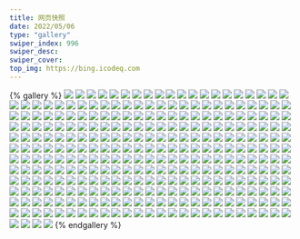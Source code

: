 ```yaml
---
title: 网页快照
date: 2022/05/06 
type: "gallery" 
swiper_index: 996
swiper_desc: 
swiper_cover: 
top_img: https://bing.icodeq.com 
---
```


{% gallery %}
![](https://alist.learnonly.xyz/d/!网页快照/todo.learnonly.xyz/2022-12-06_03-57-43.png)
![](https://alist.learnonly.xyz/d/!网页快照/todo.learnonly.xyz/2022-12-06_15-59-35.png)
![](https://alist.learnonly.xyz/d/!网页快照/todo.learnonly.xyz/2022-12-04_18-58-44.png)
![](https://alist.learnonly.xyz/d/!网页快照/todo.learnonly.xyz/2022-12-04_21-58-50.png)
![](https://alist.learnonly.xyz/d/!网页快照/todo.learnonly.xyz/2022-12-06_13-17-00.png)
![](https://alist.learnonly.xyz/d/!网页快照/todo.learnonly.xyz/2022-12-05_13-19-32.png)
![](https://alist.learnonly.xyz/d/!网页快照/todo.learnonly.xyz/2022-12-06_21-59-04.png)
![](https://alist.learnonly.xyz/d/!网页快照/todo.learnonly.xyz/2022-12-05_21-59-01.png)
![](https://alist.learnonly.xyz/d/!网页快照/todo.learnonly.xyz/2022-12-04_15-58-42.png)
![](https://alist.learnonly.xyz/d/!网页快照/todo.learnonly.xyz/2022-12-05_18-58-55.png)
![](https://alist.learnonly.xyz/d/!网页快照/todo.learnonly.xyz/2022-12-05_09-59-28.png)
![](https://alist.learnonly.xyz/d/!网页快照/todo.learnonly.xyz/2022-12-06_06-59-46.png)
![](https://alist.learnonly.xyz/d/!网页快照/todo.learnonly.xyz/2022-12-04_18-58-53.png)
![](https://alist.learnonly.xyz/d/!网页快照/todo.learnonly.xyz/2022-12-05_15-59-36.png)
![](https://alist.learnonly.xyz/d/!网页快照/todo.learnonly.xyz/2022-12-06_02-13-01.png)
![](https://alist.learnonly.xyz/d/!网页快照/todo.learnonly.xyz/2022-12-05_02-12-03.png)
![](https://alist.learnonly.xyz/d/!网页快照/todo.learnonly.xyz/2022-12-06_13-16-53.png)
![](https://alist.learnonly.xyz/d/!网页快照/todo.learnonly.xyz/2022-12-06_09-58-45.png)
![](https://alist.learnonly.xyz/d/!网页快照/todo.learnonly.xyz/2022-12-04_02-13-12.png)
![](https://alist.learnonly.xyz/d/!网页快照/todo.learnonly.xyz/2022-12-04_13-11-09.png)
![](https://alist.learnonly.xyz/d/!网页快照/todo.learnonly.xyz/2022-12-06_09-58-34.png)
![](https://alist.learnonly.xyz/d/!网页快照/todo.learnonly.xyz/2022-12-05_18-58-48.png)
![](https://alist.learnonly.xyz/d/!网页快照/todo.learnonly.xyz/2022-12-05_09-59-19.png)
![](https://alist.learnonly.xyz/d/!网页快照/todo.learnonly.xyz/2022-12-04_06-58-37.png)
![](https://alist.learnonly.xyz/d/!网页快照/todo.learnonly.xyz/2022-12-04_06-58-44.png)
![](https://alist.learnonly.xyz/d/!网页快照/todo.learnonly.xyz/2022-12-06_06-59-37.png)
![](https://alist.learnonly.xyz/d/!网页快照/todo.learnonly.xyz/2022-12-04_15-58-33.png)
![](https://alist.learnonly.xyz/d/!网页快照/todo.learnonly.xyz/2022-12-04_02-13-04.png)
![](https://alist.learnonly.xyz/d/!网页快照/todo.learnonly.xyz/2022-12-05_03-59-00.png)
![](https://alist.learnonly.xyz/d/!网页快照/todo.learnonly.xyz/2022-12-05_13-19-23.png)
![](https://alist.learnonly.xyz/d/!网页快照/todo.learnonly.xyz/2022-12-06_02-12-53.png)
![](https://alist.learnonly.xyz/d/!网页快照/todo.learnonly.xyz/2022-12-04_09-59-13.png)
![](https://alist.learnonly.xyz/d/!网页快照/todo.learnonly.xyz/2022-12-05_15-59-44.png)
![](https://alist.learnonly.xyz/d/!网页快照/todo.learnonly.xyz/2022-12-06_21-58-55.png)
![](https://alist.learnonly.xyz/d/!网页快照/todo.learnonly.xyz/2022-12-04_03-58-43.png)
![](https://alist.learnonly.xyz/d/!网页快照/todo.learnonly.xyz/2022-12-05_06-58-52.png)
![](https://alist.learnonly.xyz/d/!网页快照/todo.learnonly.xyz/2022-12-05_03-58-51.png)
![](https://alist.learnonly.xyz/d/!网页快照/todo.learnonly.xyz/2022-12-06_15-59-27.png)
![](https://alist.learnonly.xyz/d/!网页快照/todo.learnonly.xyz/2022-12-04_03-58-34.png)
![](https://alist.learnonly.xyz/d/!网页快照/todo.learnonly.xyz/2022-12-04_21-58-43.png)
![](https://alist.learnonly.xyz/d/!网页快照/todo.learnonly.xyz/2022-12-05_21-58-52.png)
![](https://alist.learnonly.xyz/d/!网页快照/todo.learnonly.xyz/2022-12-05_06-58-43.png)
![](https://alist.learnonly.xyz/d/!网页快照/todo.learnonly.xyz/2022-12-05_02-12-12.png)
![](https://alist.learnonly.xyz/d/!网页快照/todo.learnonly.xyz/2022-12-04_13-11-01.png)
![](https://alist.learnonly.xyz/d/!网页快照/todo.learnonly.xyz/2022-12-06_03-57-51.png)
![](https://alist.learnonly.xyz/d/!网页快照/todo.learnonly.xyz/2022-12-04_09-59-05.png)
![](https://alist.learnonly.xyz/d/!网页快照/space.bilibili.com/2022-12-04_18-55-47.png)
![](https://alist.learnonly.xyz/d/!网页快照/space.bilibili.com/2022-12-06_09-55-35.png)
![](https://alist.learnonly.xyz/d/!网页快照/space.bilibili.com/2022-12-06_03-55-31.png)
![](https://alist.learnonly.xyz/d/!网页快照/space.bilibili.com/2022-12-06_13-14-03.png)
![](https://alist.learnonly.xyz/d/!网页快照/space.bilibili.com/2022-12-05_15-55-39.png)
![](https://alist.learnonly.xyz/d/!网页快照/space.bilibili.com/2022-12-04_02-10-00.png)
![](https://alist.learnonly.xyz/d/!网页快照/space.bilibili.com/2022-12-06_02-09-19.png)
![](https://alist.learnonly.xyz/d/!网页快照/space.bilibili.com/2022-12-04_03-55-37.png)
![](https://alist.learnonly.xyz/d/!网页快照/space.bilibili.com/2022-12-05_21-55-55.png)
![](https://alist.learnonly.xyz/d/!网页快照/space.bilibili.com/2022-12-06_06-55-58.png)
![](https://alist.learnonly.xyz/d/!网页快照/space.bilibili.com/2022-12-05_03-55-52.png)
![](https://alist.learnonly.xyz/d/!网页快照/space.bilibili.com/2022-12-05_06-55-44.png)
![](https://alist.learnonly.xyz/d/!网页快照/space.bilibili.com/2022-12-05_09-55-51.png)
![](https://alist.learnonly.xyz/d/!网页快照/space.bilibili.com/2022-12-05_02-08-47.png)
![](https://alist.learnonly.xyz/d/!网页快照/space.bilibili.com/2022-12-05_13-12-00.png)
![](https://alist.learnonly.xyz/d/!网页快照/space.bilibili.com/2022-12-06_21-55-44.png)
![](https://alist.learnonly.xyz/d/!网页快照/space.bilibili.com/2022-12-04_21-55-50.png)
![](https://alist.learnonly.xyz/d/!网页快照/space.bilibili.com/2022-12-04_13-07-45.png)
![](https://alist.learnonly.xyz/d/!网页快照/space.bilibili.com/2022-12-06_15-56-05.png)
![](https://alist.learnonly.xyz/d/!网页快照/space.bilibili.com/2022-12-04_09-55-46.png)
![](https://alist.learnonly.xyz/d/!网页快照/space.bilibili.com/2022-12-05_18-55-53.png)
![](https://alist.learnonly.xyz/d/!网页快照/space.bilibili.com/2022-12-04_15-55-31.png)
![](https://alist.learnonly.xyz/d/!网页快照/space.bilibili.com/2022-12-04_06-55-36.png)
![](https://alist.learnonly.xyz/d/!网页快照/read.learnonly.xyz/2022-12-05_13-15-11.png)
![](https://alist.learnonly.xyz/d/!网页快照/read.learnonly.xyz/2022-12-06_03-57-13.png)
![](https://alist.learnonly.xyz/d/!网页快照/read.learnonly.xyz/2022-12-04_03-57-59.png)
![](https://alist.learnonly.xyz/d/!网页快照/read.learnonly.xyz/2022-12-04_09-58-34.png)
![](https://alist.learnonly.xyz/d/!网页快照/read.learnonly.xyz/2022-12-05_06-58-17.png)
![](https://alist.learnonly.xyz/d/!网页快照/read.learnonly.xyz/2022-12-06_09-58-08.png)
![](https://alist.learnonly.xyz/d/!网页快照/read.learnonly.xyz/2022-12-05_15-58-10.png)
![](https://alist.learnonly.xyz/d/!网页快照/read.learnonly.xyz/2022-12-05_02-11-39.png)
![](https://alist.learnonly.xyz/d/!网页快照/read.learnonly.xyz/2022-12-04_18-58-07.png)
![](https://alist.learnonly.xyz/d/!网页快照/read.learnonly.xyz/2022-12-06_15-58-52.png)
![](https://alist.learnonly.xyz/d/!网页快照/read.learnonly.xyz/2022-12-05_03-58-22.png)
![](https://alist.learnonly.xyz/d/!网页快照/read.learnonly.xyz/2022-12-04_02-12-32.png)
![](https://alist.learnonly.xyz/d/!网页快照/read.learnonly.xyz/2022-12-04_21-58-13.png)
![](https://alist.learnonly.xyz/d/!网页快照/read.learnonly.xyz/2022-12-05_09-58-51.png)
![](https://alist.learnonly.xyz/d/!网页快照/read.learnonly.xyz/2022-12-05_18-58-22.png)
![](https://alist.learnonly.xyz/d/!网页快照/read.learnonly.xyz/2022-12-06_06-58-33.png)
![](https://alist.learnonly.xyz/d/!网页快照/read.learnonly.xyz/2022-12-05_21-58-17.png)
![](https://alist.learnonly.xyz/d/!网页快照/read.learnonly.xyz/2022-12-06_21-58-21.png)
![](https://alist.learnonly.xyz/d/!网页快照/read.learnonly.xyz/2022-12-06_02-12-21.png)
![](https://alist.learnonly.xyz/d/!网页快照/read.learnonly.xyz/2022-12-04_06-58-10.png)
![](https://alist.learnonly.xyz/d/!网页快照/read.learnonly.xyz/2022-12-04_15-57-52.png)
![](https://alist.learnonly.xyz/d/!网页快照/read.learnonly.xyz/2022-12-04_13-10-30.png)
![](https://alist.learnonly.xyz/d/!网页快照/read.learnonly.xyz/2022-12-06_13-16-25.png)
![](https://alist.learnonly.xyz/d/!网页快照/vercel.pighog.repl.co/2022-12-05_18-56-26.png)
![](https://alist.learnonly.xyz/d/!网页快照/vercel.pighog.repl.co/2022-12-05_02-09-21.png)
![](https://alist.learnonly.xyz/d/!网页快照/vercel.pighog.repl.co/2022-12-04_02-10-32.png)
![](https://alist.learnonly.xyz/d/!网页快照/vercel.pighog.repl.co/2022-12-06_09-56-07.png)
![](https://alist.learnonly.xyz/d/!网页快照/vercel.pighog.repl.co/2022-12-05_09-56-24.png)
![](https://alist.learnonly.xyz/d/!网页快照/vercel.pighog.repl.co/2022-12-04_06-56-08.png)
![](https://alist.learnonly.xyz/d/!网页快照/vercel.pighog.repl.co/2022-12-04_09-56-21.png)
![](https://alist.learnonly.xyz/d/!网页快照/vercel.pighog.repl.co/2022-12-04_21-56-25.png)
![](https://alist.learnonly.xyz/d/!网页快照/vercel.pighog.repl.co/2022-12-04_18-56-20.png)
![](https://alist.learnonly.xyz/d/!网页快照/vercel.pighog.repl.co/2022-12-05_21-56-32.png)
![](https://alist.learnonly.xyz/d/!网页快照/vercel.pighog.repl.co/2022-12-05_15-56-11.png)
![](https://alist.learnonly.xyz/d/!网页快照/vercel.pighog.repl.co/2022-12-06_21-56-22.png)
![](https://alist.learnonly.xyz/d/!网页快照/vercel.pighog.repl.co/2022-12-04_03-56-10.png)
![](https://alist.learnonly.xyz/d/!网页快照/vercel.pighog.repl.co/2022-12-06_06-56-36.png)
![](https://alist.learnonly.xyz/d/!网页快照/vercel.pighog.repl.co/2022-12-06_13-14-35.png)
![](https://alist.learnonly.xyz/d/!网页快照/vercel.pighog.repl.co/2022-12-05_03-56-25.png)
![](https://alist.learnonly.xyz/d/!网页快照/vercel.pighog.repl.co/2022-12-04_15-56-03.png)
![](https://alist.learnonly.xyz/d/!网页快照/vercel.pighog.repl.co/2022-12-06_02-09-54.png)
![](https://alist.learnonly.xyz/d/!网页快照/vercel.pighog.repl.co/2022-12-04_13-08-17.png)
![](https://alist.learnonly.xyz/d/!网页快照/vercel.pighog.repl.co/2022-12-05_13-12-36.png)
![](https://alist.learnonly.xyz/d/!网页快照/vercel.pighog.repl.co/2022-12-05_06-56-16.png)
![](https://alist.learnonly.xyz/d/!网页快照/vercel.pighog.repl.co/2022-12-06_03-56-03.png)
![](https://alist.learnonly.xyz/d/!网页快照/vercel.pighog.repl.co/2022-12-06_15-56-38.png)
![](https://alist.learnonly.xyz/d/!网页快照/uptime.pighog.repl.co/2022-12-06_13-15-11.png)
![](https://alist.learnonly.xyz/d/!网页快照/uptime.pighog.repl.co/2022-12-04_03-56-53.png)
![](https://alist.learnonly.xyz/d/!网页快照/uptime.pighog.repl.co/2022-12-06_06-57-19.png)
![](https://alist.learnonly.xyz/d/!网页快照/uptime.pighog.repl.co/2022-12-04_09-57-17.png)
![](https://alist.learnonly.xyz/d/!网页快照/uptime.pighog.repl.co/2022-12-04_13-09-25.png)
![](https://alist.learnonly.xyz/d/!网页快照/uptime.pighog.repl.co/2022-12-06_21-57-05.png)
![](https://alist.learnonly.xyz/d/!网页快照/uptime.pighog.repl.co/2022-12-04_15-56-41.png)
![](https://alist.learnonly.xyz/d/!网页快照/uptime.pighog.repl.co/2022-12-05_02-10-20.png)
![](https://alist.learnonly.xyz/d/!网页快照/uptime.pighog.repl.co/2022-12-05_06-56-58.png)
![](https://alist.learnonly.xyz/d/!网页快照/uptime.pighog.repl.co/2022-12-06_02-11-06.png)
![](https://alist.learnonly.xyz/d/!网页快照/uptime.pighog.repl.co/2022-12-05_13-13-56.png)
![](https://alist.learnonly.xyz/d/!网页快照/uptime.pighog.repl.co/2022-12-05_18-57-08.png)
![](https://alist.learnonly.xyz/d/!网页快照/uptime.pighog.repl.co/2022-12-04_21-57-05.png)
![](https://alist.learnonly.xyz/d/!网页快照/uptime.pighog.repl.co/2022-12-06_09-56-54.png)
![](https://alist.learnonly.xyz/d/!网页快照/uptime.pighog.repl.co/2022-12-05_09-57-36.png)
![](https://alist.learnonly.xyz/d/!网页快照/uptime.pighog.repl.co/2022-12-06_15-57-31.png)
![](https://alist.learnonly.xyz/d/!网页快照/uptime.pighog.repl.co/2022-12-05_15-56-56.png)
![](https://alist.learnonly.xyz/d/!网页快照/uptime.pighog.repl.co/2022-12-04_02-11-13.png)
![](https://alist.learnonly.xyz/d/!网页快照/uptime.pighog.repl.co/2022-12-04_18-57-00.png)
![](https://alist.learnonly.xyz/d/!网页快照/uptime.pighog.repl.co/2022-12-06_03-56-51.png)
![](https://alist.learnonly.xyz/d/!网页快照/uptime.pighog.repl.co/2022-12-04_06-57-04.png)
![](https://alist.learnonly.xyz/d/!网页快照/uptime.pighog.repl.co/2022-12-05_03-57-08.png)
![](https://alist.learnonly.xyz/d/!网页快照/uptime.pighog.repl.co/2022-12-05_21-57-11.png)
![](https://alist.learnonly.xyz/d/!网页快照/docs.learnonly.xyz/2022-12-05_09-59-02.png)
![](https://alist.learnonly.xyz/d/!网页快照/docs.learnonly.xyz/2022-12-05_18-58-34.png)
![](https://alist.learnonly.xyz/d/!网页快照/docs.learnonly.xyz/2022-12-05_15-58-22.png)
![](https://alist.learnonly.xyz/d/!网页快照/docs.learnonly.xyz/2022-12-06_06-59-16.png)
![](https://alist.learnonly.xyz/d/!网页快照/docs.learnonly.xyz/2022-12-05_21-58-37.png)
![](https://alist.learnonly.xyz/d/!网页快照/docs.learnonly.xyz/2022-12-06_09-58-19.png)
![](https://alist.learnonly.xyz/d/!网页快照/docs.learnonly.xyz/2022-12-04_15-58-11.png)
![](https://alist.learnonly.xyz/d/!网页快照/docs.learnonly.xyz/2022-12-05_03-58-34.png)
![](https://alist.learnonly.xyz/d/!网页快照/docs.learnonly.xyz/2022-12-05_13-19-10.png)
![](https://alist.learnonly.xyz/d/!网页快照/docs.learnonly.xyz/2022-12-04_18-58-25.png)
![](https://alist.learnonly.xyz/d/!网页快照/docs.learnonly.xyz/2022-12-05_06-58-29.png)
![](https://alist.learnonly.xyz/d/!网页快照/docs.learnonly.xyz/2022-12-06_02-12-37.png)
![](https://alist.learnonly.xyz/d/!网页快照/docs.learnonly.xyz/2022-12-04_09-58-52.png)
![](https://alist.learnonly.xyz/d/!网页快照/docs.learnonly.xyz/2022-12-05_02-11-49.png)
![](https://alist.learnonly.xyz/d/!网页快照/docs.learnonly.xyz/2022-12-06_13-16-39.png)
![](https://alist.learnonly.xyz/d/!网页快照/docs.learnonly.xyz/2022-12-04_13-10-49.png)
![](https://alist.learnonly.xyz/d/!网页快照/docs.learnonly.xyz/2022-12-04_21-58-28.png)
![](https://alist.learnonly.xyz/d/!网页快照/docs.learnonly.xyz/2022-12-04_02-12-42.png)
![](https://alist.learnonly.xyz/d/!网页快照/docs.learnonly.xyz/2022-12-06_15-59-06.png)
![](https://alist.learnonly.xyz/d/!网页快照/docs.learnonly.xyz/2022-12-04_03-58-13.png)
![](https://alist.learnonly.xyz/d/!网页快照/docs.learnonly.xyz/2022-12-06_21-58-36.png)
![](https://alist.learnonly.xyz/d/!网页快照/docs.learnonly.xyz/2022-12-06_03-57-24.png)
![](https://alist.learnonly.xyz/d/!网页快照/docs.learnonly.xyz/2022-12-04_06-58-21.png)
![](https://alist.learnonly.xyz/d/!网页快照/alist.learnonly.xyz/2022-12-06_15-55-54.png)
![](https://alist.learnonly.xyz/d/!网页快照/alist.learnonly.xyz/2022-12-05_21-55-46.png)
![](https://alist.learnonly.xyz/d/!网页快照/alist.learnonly.xyz/2022-12-06_13-13-54.png)
![](https://alist.learnonly.xyz/d/!网页快照/alist.learnonly.xyz/2022-12-06_09-55-24.png)
![](https://alist.learnonly.xyz/d/!网页快照/alist.learnonly.xyz/2022-12-04_09-55-35.png)
![](https://alist.learnonly.xyz/d/!网页快照/alist.learnonly.xyz/2022-12-05_03-55-37.png)
![](https://alist.learnonly.xyz/d/!网页快照/alist.learnonly.xyz/2022-12-06_21-55-33.png)
![](https://alist.learnonly.xyz/d/!网页快照/alist.learnonly.xyz/2022-12-04_03-55-26.png)
![](https://alist.learnonly.xyz/d/!网页快照/alist.learnonly.xyz/2022-12-04_18-55-36.png)
![](https://alist.learnonly.xyz/d/!网页快照/alist.learnonly.xyz/2022-12-05_09-55-41.png)
![](https://alist.learnonly.xyz/d/!网页快照/alist.learnonly.xyz/2022-12-04_06-55-25.png)
![](https://alist.learnonly.xyz/d/!网页快照/alist.learnonly.xyz/2022-12-04_15-55-21.png)
![](https://alist.learnonly.xyz/d/!网页快照/alist.learnonly.xyz/2022-12-06_03-55-21.png)
![](https://alist.learnonly.xyz/d/!网页快照/alist.learnonly.xyz/2022-12-05_18-55-43.png)
![](https://alist.learnonly.xyz/d/!网页快照/alist.learnonly.xyz/2022-12-05_02-08-35.png)
![](https://alist.learnonly.xyz/d/!网页快照/alist.learnonly.xyz/2022-12-05_06-55-32.png)
![](https://alist.learnonly.xyz/d/!网页快照/alist.learnonly.xyz/2022-12-05_15-55-28.png)
![](https://alist.learnonly.xyz/d/!网页快照/alist.learnonly.xyz/2022-12-04_21-55-40.png)
![](https://alist.learnonly.xyz/d/!网页快照/alist.learnonly.xyz/2022-12-04_02-09-50.png)
![](https://alist.learnonly.xyz/d/!网页快照/alist.learnonly.xyz/2022-12-06_02-09-07.png)
![](https://alist.learnonly.xyz/d/!网页快照/alist.learnonly.xyz/2022-12-04_13-07-34.png)
![](https://alist.learnonly.xyz/d/!网页快照/alist.learnonly.xyz/2022-12-06_06-55-47.png)
![](https://alist.learnonly.xyz/d/!网页快照/alist.learnonly.xyz/2022-12-05_13-11-49.png)
![](https://alist.learnonly.xyz/d/!网页快照/time.piged.repl.co/2022-12-06_06-57-26.png)
![](https://alist.learnonly.xyz/d/!网页快照/time.piged.repl.co/2022-12-04_06-57-11.png)
![](https://alist.learnonly.xyz/d/!网页快照/time.piged.repl.co/2022-12-04_03-57-00.png)
![](https://alist.learnonly.xyz/d/!网页快照/time.piged.repl.co/2022-12-06_15-57-38.png)
![](https://alist.learnonly.xyz/d/!网页快照/time.piged.repl.co/2022-12-04_09-57-24.png)
![](https://alist.learnonly.xyz/d/!网页快照/time.piged.repl.co/2022-12-04_21-57-12.png)
![](https://alist.learnonly.xyz/d/!网页快照/time.piged.repl.co/2022-12-05_09-57-44.png)
![](https://alist.learnonly.xyz/d/!网页快照/time.piged.repl.co/2022-12-06_02-11-14.png)
![](https://alist.learnonly.xyz/d/!网页快照/time.piged.repl.co/2022-12-06_13-15-18.png)
![](https://alist.learnonly.xyz/d/!网页快照/time.piged.repl.co/2022-12-05_18-57-16.png)
![](https://alist.learnonly.xyz/d/!网页快照/time.piged.repl.co/2022-12-04_15-56-49.png)
![](https://alist.learnonly.xyz/d/!网页快照/time.piged.repl.co/2022-12-05_21-57-19.png)
![](https://alist.learnonly.xyz/d/!网页快照/time.piged.repl.co/2022-12-04_18-57-07.png)
![](https://alist.learnonly.xyz/d/!网页快照/time.piged.repl.co/2022-12-06_21-57-12.png)
![](https://alist.learnonly.xyz/d/!网页快照/time.piged.repl.co/2022-12-05_02-10-28.png)
![](https://alist.learnonly.xyz/d/!网页快照/time.piged.repl.co/2022-12-06_09-57-01.png)
![](https://alist.learnonly.xyz/d/!网页快照/time.piged.repl.co/2022-12-05_15-57-03.png)
![](https://alist.learnonly.xyz/d/!网页快照/time.piged.repl.co/2022-12-05_13-14-03.png)
![](https://alist.learnonly.xyz/d/!网页快照/time.piged.repl.co/2022-12-05_03-57-15.png)
![](https://alist.learnonly.xyz/d/!网页快照/time.piged.repl.co/2022-12-04_02-11-24.png)
![](https://alist.learnonly.xyz/d/!网页快照/time.piged.repl.co/2022-12-04_13-09-32.png)
![](https://alist.learnonly.xyz/d/!网页快照/time.piged.repl.co/2022-12-06_03-56-58.png)
![](https://alist.learnonly.xyz/d/!网页快照/time.piged.repl.co/2022-12-05_06-57-06.png)
![](https://alist.learnonly.xyz/d/!网页快照/news.pigp.repl.co/2022-12-05_21-57-03.png)
![](https://alist.learnonly.xyz/d/!网页快照/news.pigp.repl.co/2022-12-04_06-56-57.png)
![](https://alist.learnonly.xyz/d/!网页快照/news.pigp.repl.co/2022-12-05_09-57-29.png)
![](https://alist.learnonly.xyz/d/!网页快照/news.pigp.repl.co/2022-12-05_02-10-12.png)
![](https://alist.learnonly.xyz/d/!网页快照/news.pigp.repl.co/2022-12-06_15-57-24.png)
![](https://alist.learnonly.xyz/d/!网页快照/news.pigp.repl.co/2022-12-04_21-56-57.png)
![](https://alist.learnonly.xyz/d/!网页快照/news.pigp.repl.co/2022-12-04_15-56-34.png)
![](https://alist.learnonly.xyz/d/!网页快照/news.pigp.repl.co/2022-12-05_15-56-48.png)
![](https://alist.learnonly.xyz/d/!网页快照/news.pigp.repl.co/2022-12-06_02-10-59.png)
![](https://alist.learnonly.xyz/d/!网页快照/news.pigp.repl.co/2022-12-06_09-56-46.png)
![](https://alist.learnonly.xyz/d/!网页快照/news.pigp.repl.co/2022-12-05_06-56-51.png)
![](https://alist.learnonly.xyz/d/!网页快照/news.pigp.repl.co/2022-12-06_13-15-04.png)
![](https://alist.learnonly.xyz/d/!网页快照/news.pigp.repl.co/2022-12-04_18-56-52.png)
![](https://alist.learnonly.xyz/d/!网页快照/news.pigp.repl.co/2022-12-05_03-57-01.png)
![](https://alist.learnonly.xyz/d/!网页快照/news.pigp.repl.co/2022-12-04_09-57-09.png)
![](https://alist.learnonly.xyz/d/!网页快照/news.pigp.repl.co/2022-12-05_13-13-48.png)
![](https://alist.learnonly.xyz/d/!网页快照/news.pigp.repl.co/2022-12-06_03-56-44.png)
![](https://alist.learnonly.xyz/d/!网页快照/news.pigp.repl.co/2022-12-04_02-11-06.png)
![](https://alist.learnonly.xyz/d/!网页快照/news.pigp.repl.co/2022-12-04_03-56-46.png)
![](https://alist.learnonly.xyz/d/!网页快照/news.pigp.repl.co/2022-12-04_13-09-18.png)
![](https://alist.learnonly.xyz/d/!网页快照/news.pigp.repl.co/2022-12-06_21-56-55.png)
![](https://alist.learnonly.xyz/d/!网页快照/news.pigp.repl.co/2022-12-05_18-57-01.png)
![](https://alist.learnonly.xyz/d/!网页快照/news.pigp.repl.co/2022-12-06_06-57-12.png)
![](https://alist.learnonly.xyz/d/!网页快照/pighog.vercel.app/2022-12-05_21-56-16.png)
![](https://alist.learnonly.xyz/d/!网页快照/pighog.vercel.app/2022-12-05_06-56-00.png)
![](https://alist.learnonly.xyz/d/!网页快照/pighog.vercel.app/2022-12-04_03-55-54.png)
![](https://alist.learnonly.xyz/d/!网页快照/pighog.vercel.app/2022-12-05_18-56-10.png)
![](https://alist.learnonly.xyz/d/!网页快照/pighog.vercel.app/2022-12-05_02-09-04.png)
![](https://alist.learnonly.xyz/d/!网页快照/pighog.vercel.app/2022-12-04_02-10-16.png)
![](https://alist.learnonly.xyz/d/!网页快照/pighog.vercel.app/2022-12-05_03-56-09.png)
![](https://alist.learnonly.xyz/d/!网页快照/pighog.vercel.app/2022-12-04_15-55-47.png)
![](https://alist.learnonly.xyz/d/!网页快照/pighog.vercel.app/2022-12-04_21-56-08.png)
![](https://alist.learnonly.xyz/d/!网页快照/pighog.vercel.app/2022-12-06_06-56-19.png)
![](https://alist.learnonly.xyz/d/!网页快照/pighog.vercel.app/2022-12-05_13-12-20.png)
![](https://alist.learnonly.xyz/d/!网页快照/pighog.vercel.app/2022-12-04_09-56-03.png)
![](https://alist.learnonly.xyz/d/!网页快照/pighog.vercel.app/2022-12-04_18-56-04.png)
![](https://alist.learnonly.xyz/d/!网页快照/pighog.vercel.app/2022-12-06_02-09-38.png)
![](https://alist.learnonly.xyz/d/!网页快照/pighog.vercel.app/2022-12-05_15-55-55.png)
![](https://alist.learnonly.xyz/d/!网页快照/pighog.vercel.app/2022-12-04_13-08-01.png)
![](https://alist.learnonly.xyz/d/!网页快照/pighog.vercel.app/2022-12-06_09-55-51.png)
![](https://alist.learnonly.xyz/d/!网页快照/pighog.vercel.app/2022-12-06_21-56-06.png)
![](https://alist.learnonly.xyz/d/!网页快照/pighog.vercel.app/2022-12-06_15-56-21.png)
![](https://alist.learnonly.xyz/d/!网页快照/pighog.vercel.app/2022-12-06_03-55-47.png)
![](https://alist.learnonly.xyz/d/!网页快照/pighog.vercel.app/2022-12-05_09-56-08.png)
![](https://alist.learnonly.xyz/d/!网页快照/pighog.vercel.app/2022-12-04_06-55-52.png)
![](https://alist.learnonly.xyz/d/!网页快照/pighog.vercel.app/2022-12-06_13-14-19.png)
![](https://alist.learnonly.xyz/d/!网页快照/img.pighog.repl.co/2022-12-06_02-09-47.png)
![](https://alist.learnonly.xyz/d/!网页快照/img.pighog.repl.co/2022-12-06_15-56-31.png)
![](https://alist.learnonly.xyz/d/!网页快照/img.pighog.repl.co/2022-12-06_21-56-15.png)
![](https://alist.learnonly.xyz/d/!网页快照/img.pighog.repl.co/2022-12-05_06-56-09.png)
![](https://alist.learnonly.xyz/d/!网页快照/img.pighog.repl.co/2022-12-04_09-56-14.png)
![](https://alist.learnonly.xyz/d/!网页快照/img.pighog.repl.co/2022-12-04_13-08-10.png)
![](https://alist.learnonly.xyz/d/!网页快照/img.pighog.repl.co/2022-12-05_03-56-18.png)
![](https://alist.learnonly.xyz/d/!网页快照/img.pighog.repl.co/2022-12-04_03-56-03.png)
![](https://alist.learnonly.xyz/d/!网页快照/img.pighog.repl.co/2022-12-04_18-56-14.png)
![](https://alist.learnonly.xyz/d/!网页快照/img.pighog.repl.co/2022-12-05_15-56-05.png)
![](https://alist.learnonly.xyz/d/!网页快照/img.pighog.repl.co/2022-12-04_21-56-18.png)
![](https://alist.learnonly.xyz/d/!网页快照/img.pighog.repl.co/2022-12-06_03-55-57.png)
![](https://alist.learnonly.xyz/d/!网页快照/img.pighog.repl.co/2022-12-05_13-12-29.png)
![](https://alist.learnonly.xyz/d/!网页快照/img.pighog.repl.co/2022-12-05_18-56-19.png)
![](https://alist.learnonly.xyz/d/!网页快照/img.pighog.repl.co/2022-12-06_09-56-00.png)
![](https://alist.learnonly.xyz/d/!网页快照/img.pighog.repl.co/2022-12-05_02-09-14.png)
![](https://alist.learnonly.xyz/d/!网页快照/img.pighog.repl.co/2022-12-05_21-56-25.png)
![](https://alist.learnonly.xyz/d/!网页快照/img.pighog.repl.co/2022-12-04_15-55-56.png)
![](https://alist.learnonly.xyz/d/!网页快照/img.pighog.repl.co/2022-12-04_06-56-01.png)
![](https://alist.learnonly.xyz/d/!网页快照/img.pighog.repl.co/2022-12-06_06-56-30.png)
![](https://alist.learnonly.xyz/d/!网页快照/img.pighog.repl.co/2022-12-05_09-56-18.png)
![](https://alist.learnonly.xyz/d/!网页快照/img.pighog.repl.co/2022-12-06_13-14-28.png)
![](https://alist.learnonly.xyz/d/!网页快照/img.pighog.repl.co/2022-12-04_02-10-25.png)
![](https://alist.learnonly.xyz/d/!网页快照/blog.learnonly.xyz/2022-12-04_03-55-46.png)
![](https://alist.learnonly.xyz/d/!网页快照/blog.learnonly.xyz/2022-12-04_09-55-54.png)
![](https://alist.learnonly.xyz/d/!网页快照/blog.learnonly.xyz/2022-12-04_02-10-09.png)
![](https://alist.learnonly.xyz/d/!网页快照/blog.learnonly.xyz/2022-12-05_15-55-48.png)
![](https://alist.learnonly.xyz/d/!网页快照/blog.learnonly.xyz/2022-12-06_15-56-14.png)
![](https://alist.learnonly.xyz/d/!网页快照/blog.learnonly.xyz/2022-12-05_02-08-57.png)
![](https://alist.learnonly.xyz/d/!网页快照/blog.learnonly.xyz/2022-12-06_02-09-30.png)
![](https://alist.learnonly.xyz/d/!网页快照/blog.learnonly.xyz/2022-12-05_03-56-01.png)
![](https://alist.learnonly.xyz/d/!网页快照/blog.learnonly.xyz/2022-12-06_06-56-06.png)
![](https://alist.learnonly.xyz/d/!网页快照/blog.learnonly.xyz/2022-12-06_13-14-12.png)
![](https://alist.learnonly.xyz/d/!网页快照/blog.learnonly.xyz/2022-12-05_06-55-52.png)
![](https://alist.learnonly.xyz/d/!网页快照/blog.learnonly.xyz/2022-12-05_09-56-01.png)
![](https://alist.learnonly.xyz/d/!网页快照/blog.learnonly.xyz/2022-12-04_21-56-00.png)
![](https://alist.learnonly.xyz/d/!网页快照/blog.learnonly.xyz/2022-12-06_09-55-43.png)
![](https://alist.learnonly.xyz/d/!网页快照/blog.learnonly.xyz/2022-12-05_13-12-11.png)
![](https://alist.learnonly.xyz/d/!网页快照/blog.learnonly.xyz/2022-12-04_15-55-39.png)
![](https://alist.learnonly.xyz/d/!网页快照/blog.learnonly.xyz/2022-12-05_18-56-02.png)
![](https://alist.learnonly.xyz/d/!网页快照/blog.learnonly.xyz/2022-12-06_21-55-53.png)
![](https://alist.learnonly.xyz/d/!网页快照/blog.learnonly.xyz/2022-12-04_13-07-53.png)
![](https://alist.learnonly.xyz/d/!网页快照/blog.learnonly.xyz/2022-12-04_06-55-45.png)
![](https://alist.learnonly.xyz/d/!网页快照/blog.learnonly.xyz/2022-12-04_18-55-57.png)
![](https://alist.learnonly.xyz/d/!网页快照/blog.learnonly.xyz/2022-12-05_21-56-05.png)
![](https://alist.learnonly.xyz/d/!网页快照/blog.learnonly.xyz/2022-12-06_03-55-40.png)
{% endgallery %}
